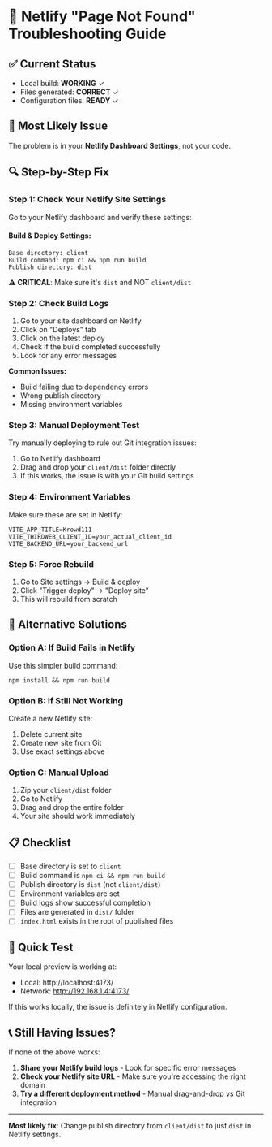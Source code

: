 # 🔧 Netlify "Page Not Found" Troubleshooting Guide

## ✅ Current Status
- Local build: **WORKING** ✓
- Files generated: **CORRECT** ✓  
- Configuration files: **READY** ✓

## 🚨 Most Likely Issue
The problem is in your **Netlify Dashboard Settings**, not your code.

## 🔍 Step-by-Step Fix

### Step 1: Check Your Netlify Site Settings

Go to your Netlify dashboard and verify these settings:

#### Build & Deploy Settings:
```
Base directory: client
Build command: npm ci && npm run build  
Publish directory: dist
```

**⚠️ CRITICAL**: Make sure it's `dist` and NOT `client/dist`

### Step 2: Check Build Logs

1. Go to your site dashboard on Netlify
2. Click on "Deploys" tab
3. Click on the latest deploy
4. Check if the build completed successfully
5. Look for any error messages

**Common Issues:**
- Build failing due to dependency errors
- Wrong publish directory
- Missing environment variables

### Step 3: Manual Deployment Test

Try manually deploying to rule out Git integration issues:

1. Go to Netlify dashboard
2. Drag and drop your `client/dist` folder directly
3. If this works, the issue is with your Git build settings

### Step 4: Environment Variables

Make sure these are set in Netlify:
```
VITE_APP_TITLE=Krowd111
VITE_THIRDWEB_CLIENT_ID=your_actual_client_id
VITE_BACKEND_URL=your_backend_url
```

### Step 5: Force Rebuild

1. Go to Site settings → Build & deploy
2. Click "Trigger deploy" → "Deploy site"
3. This will rebuild from scratch

## 🔧 Alternative Solutions

### Option A: If Build Fails in Netlify

Use this simpler build command:
```
npm install && npm run build
```

### Option B: If Still Not Working

Create a new Netlify site:
1. Delete current site
2. Create new site from Git
3. Use exact settings above

### Option C: Manual Upload

1. Zip your `client/dist` folder
2. Go to Netlify
3. Drag and drop the entire folder
4. Your site should work immediately

## 📋 Checklist

- [ ] Base directory is set to `client`
- [ ] Build command is `npm ci && npm run build`
- [ ] Publish directory is `dist` (not `client/dist`)
- [ ] Environment variables are set
- [ ] Build logs show successful completion
- [ ] Files are generated in `dist/` folder
- [ ] `index.html` exists in the root of published files

## 🚀 Quick Test

Your local preview is working at:
- Local: http://localhost:4173/
- Network: http://192.168.1.4:4173/

If this works locally, the issue is definitely in Netlify configuration.

## 📞 Still Having Issues?

If none of the above works:

1. **Share your Netlify build logs** - Look for specific error messages
2. **Check your Netlify site URL** - Make sure you're accessing the right domain
3. **Try a different deployment method** - Manual drag-and-drop vs Git integration

---

**Most likely fix**: Change publish directory from `client/dist` to just `dist` in Netlify settings.